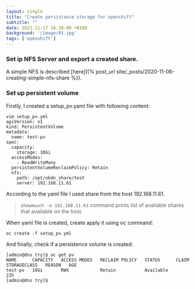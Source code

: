 ```yaml
---
layout: single
title: "Create persistance storage for openshift"
subtitle: ""
date: 2021-11-17 16:30:00 +0100
background: '/image/01.jpg'
tags: ['openshift']
---
```


### Set ip NFS Server and export a created share.


A simple NFS is described [here]({% post_url site/_posts/2020-11-06-creating-simple-nfs-share %}).

### Set up persistent volume
Firstly, I created a setup_pv.yaml file with following content:

````
vim setup_pv.yml
apiVersion: v1
kind: PersistentVolume
metadata:
  name: test-pv
spec:
  capacity:
    storage: 10Gi
  accessModes:
    - ReadWriteMany
  persistentVolumeReclaimPolicy: Retain
  nfs:
    path: /opt/okdn_share/test
    server: 192.168.11.61
````

According to the yaml file I used share from the host 192.168.11.61. 

> ``showmount -e 192.168.11.61`` command prints list of available shares that available on the host. 


When yaml file is created, create apply it using oc command:

````
oc create -f setup_pv.yml
````

And finally, check if a persistence volume is created:

````
[admin@dns try]$ oc get pv
NAME      CAPACITY   ACCESS MODES   RECLAIM POLICY   STATUS      CLAIM   STORAGECLASS   REASON   AGE
test-pv   10Gi       RWX            Retain           Available                                   22h
[admin@dns try]$ 
````

